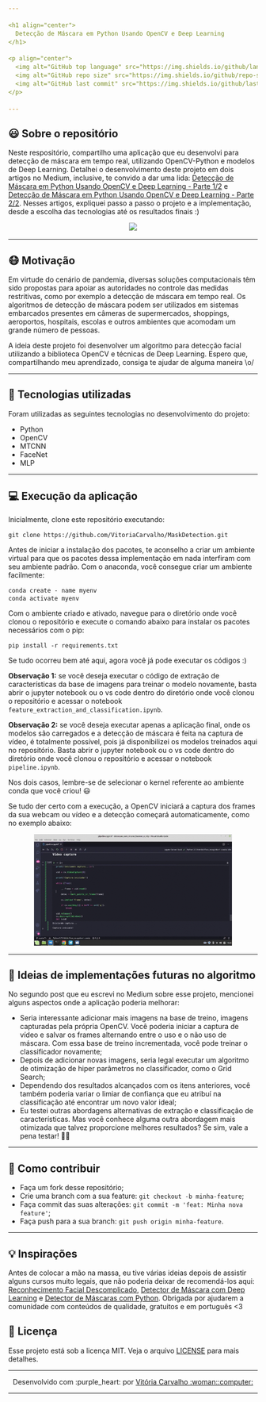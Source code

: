 ```yaml
---

<h1 align="center">
  Detecção de Máscara em Python Usando OpenCV e Deep Learning
</h1>

<p align="center">
  <img alt="GitHub top language" src="https://img.shields.io/github/languages/top/VitoriaCarvalho/MaskDetection">
  <img alt="GitHub repo size" src="https://img.shields.io/github/repo-size/VitoriaCarvalho/MaskDetection">
  <img alt="GitHub last commit" src="https://img.shields.io/github/last-commit/VitoriaCarvalho/MaskDetection">
</p>

---
```


## :smiley: Sobre o repositório

Neste respositório, compartilho uma aplicação que eu desenvolvi para detecção de máscara em tempo real, utilizando OpenCV-Python e modelos de Deep Learning. Detalhei o desenvolvimento deste projeto em dois artigos no Medium, inclusive, te convido a dar uma lida: [Detecção de Máscara em Python Usando OpenCV e Deep Learning - Parte 1/2](https://vitoria-carvalho.medium.com/detec%C3%A7%C3%A3o-de-m%C3%A1scara-em-python-usando-opencv-e-deep-learning-parte-1-2-92c66799934e) e [Detecção de Máscara em Python Usando OpenCV e Deep Learning - Parte 2/2](https://vitoria-carvalho.medium.com/detec%C3%A7%C3%A3o-de-m%C3%A1scara-em-python-usando-opencv-e-deep-learning-parte-2-2-ee65644bb9d5). Nesses artigos, expliquei passo a passo o projeto e a implementação, desde a escolha das tecnologias até os resultados finais :)

<p align="center">
  <img src="./assets_readme/mask_detection.gif" width="400"/>
</p>

---

## :mask: Motivação

Em virtude do cenário de pandemia, diversas soluções computacionais têm sido propostas para apoiar as autoridades no controle das medidas restritivas, como por exemplo a detecção de máscara em tempo real. Os algoritmos de detecção de máscara podem ser utilizados em sistemas embarcados presentes em câmeras de supermercados, shoppings, aeroportos, hospitais, escolas e outros ambientes que acomodam um grande número de pessoas.

A ideia deste projeto foi desenvolver um algoritmo para detecção facial utilizando a biblioteca OpenCV e técnicas de Deep Learning. Espero que, compartilhando meu aprendizado, consiga te ajudar de alguma maneira \o/

---

## :rocket: Tecnologias utilizadas

<p align="justify">Foram utilizadas as seguintes tecnologias no desenvolvimento do projeto:</p>

- Python
- OpenCV
- MTCNN
- FaceNet
- MLP

---

## :computer: Execução da aplicação

Inicialmente, clone este repositório executando:

    git clone https://github.com/VitoriaCarvalho/MaskDetection.git
    
Antes de iniciar a instalação dos pacotes, te aconselho a criar um ambiente virtual para que os pacotes dessa implementação em nada interfiram com seu ambiente padrão. Com o anaconda, você consegue criar um ambiente facilmente:

    conda create - name myenv
    conda activate myenv
    
Com o ambiente criado e ativado, navegue para o diretório onde você clonou o repositório e execute o comando abaixo para instalar os pacotes necessários com o pip:

    pip install -r requirements.txt
    
Se tudo ocorreu bem até aqui, agora você já pode executar os códigos :)

**Observação 1:** se você deseja executar o código de extração de características da base de imagens para treinar o modelo novamente, basta abrir o jupyter notebook ou o vs code dentro do diretório onde você clonou o repositório e acessar o notebook `feature_extraction_and_classification.ipynb`.

**Observação 2:** se você deseja executar apenas a aplicação final, onde os modelos são carregados e a detecção de máscara é feita na captura de vídeo, é totalmente possível, pois já disponibilizei os modelos treinados aqui no repositório. Basta abrir o jupyter notebook ou o vs code dentro do diretório onde você clonou o repositório e acessar o notebook `pipeline.ipynb`.

Nos dois casos, lembre-se de selecionar o kernel referente ao ambiente conda que você criou! :smiley:

Se tudo der certo com a execução, a OpenCV iniciará a captura dos frames da sua webcam ou vídeo e a detecção começará automaticamente, como no exemplo abaixo:

<p align="center">
  <img src="./assets_readme/md_execution_edit.gif" width="400"/>
</p>

---

## :pencil: Ideias de implementações futuras no algoritmo

No segundo post que eu escrevi no Medium sobre esse projeto, mencionei alguns aspectos onde a aplicação poderia melhorar:

* Seria interessante adicionar mais imagens na base de treino, imagens capturadas pela própria OpenCV. Você poderia iniciar a captura de vídeo e salvar os frames alternando entre o uso e o não uso de máscara. Com essa base de treino incrementada, você pode treinar o classificador novamente;
* Depois de adicionar novas imagens, seria legal executar um algoritmo de otimização de hiper parâmetros no classificador, como o Grid Search;
* Dependendo dos resultados alcançados com os itens anteriores, você também poderia variar o limiar de confiança que eu atribuí na classificação até encontrar um novo valor ideal;
* Eu testei outras abordagens alternativas de extração e classificação de características. Mas você conhece alguma outra abordagem mais otimizada que talvez proporcione melhores resultados? Se sim, vale a pena testar! :muscle::clap:

---

## :muscle: Como contribuir

- Faça um fork desse repositório;
- Crie uma branch com a sua feature: `git checkout -b minha-feature`;
- Faça commit das suas alterações: `git commit -m 'feat: Minha nova feature'`;
- Faça push para a sua branch: `git push origin minha-feature`.

---

## :bulb: Inspirações

Antes de colocar a mão na massa, eu tive várias ideias depois de assistir alguns cursos muito legais, que não poderia deixar de recomendá-los aqui: [Reconhecimento Facial Descomplicado](https://youtube.com/playlist?list=PLbmt8d_ueDMWy8tXfsIlgOvVjyLoCAYsF), [Detector de Máscara com Deep Learning](https://youtu.be/PT45jhlQD7M) e [Detector de Máscaras com Python](https://iaexpert.academy/conteudo-assinatura/detector-de-mascaras-com-python/). Obrigada por ajudarem a comunidade com conteúdos de qualidade, gratuitos e em português <3

## :memo: Licença

Esse projeto está sob a licença MIT. Veja o arquivo [LICENSE](https://github.com/VitoriaCarvalho/MaskDetection/blob/master/LICENSE) para mais detalhes.

---

<p align="center">Desenvolvido com :purple_heart: por <a href="https://www.linkedin.com/in/vit%C3%B3ria-carvalho-90210b19a/">Vitória Carvalho :woman::computer:</a></p>

---

